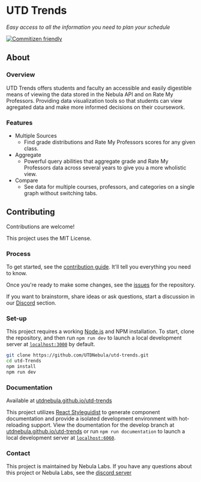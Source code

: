# UTD Trends

_Easy access to all the information you need to plan your schedule_

[![Commitizen friendly](https://img.shields.io/badge/commitizen-friendly-brightgreen.svg)](http://commitizen.github.io/cz-cli/)

## About

### Overview

UTD Trends offers students and faculty an accessible and easily digestible means
of viewing the data stored in the Nebula API and on Rate My Professors. Providing
data visualization tools so that students can view agregated data and make more
informed decisions on their coursework.

### Features

- Multiple Sources
  - Find grade distributions and Rate My Professors scores for any given class.
- Aggregate
  - Powerful query abilities that aggregate grade and Rate My Professors data across several years to give you a more wholistic view.
- Compare
  - See data for multiple courses, professors, and categories on a single graph without switching tabs.

## Contributing

Contributions are welcome!

This project uses the MIT License.

### Process

To get started, see the [contribution guide](./CONTRIBUTING.md). It'll tell you
everything you need to know.

Once you're ready to make some changes, see the
[issues](https://github.com/UTDNebula/utd-trends/issues) for the repository.

If you want to brainstorm, share ideas or ask questions, start a discussion in
our [Discord](https://discord.utdnebula.com/) section.

### Set-up

This project requires a working [Node.js](https://nodejs.org/en/) and NPM
installation. To start, clone the repository, and then run `npm run dev` to launch
a local development server at [`localhost:3000`](http://localhost:3000) by default.

```bash
git clone https://github.com/UTDNebula/utd-trends.git
cd utd-Trends
npm install
npm run dev
```

### Documentation

Available at [utdnebula.github.io/utd-trends](https://utdnebula.github.io/utd-trends/)

This project utilizes [React Styleguidist](https://github.com/styleguidist/react-styleguidist)
to generate component documentation and provide a isolated development environment
with hot-reloading support. View the doumentation for the develop branch at
[utdnebula.github.io/utd-trends](https://utdnebula.github.io/utd-trends/) or run
`npm run documentation` to launch a local development server at
[`localhost:6060`](http://localhost:6060).

### Contact

This project is maintained by Nebula Labs. If you have
any questions about this project or Nebula Labs, see the [discord server](https://discord.utdnebula.com/)
